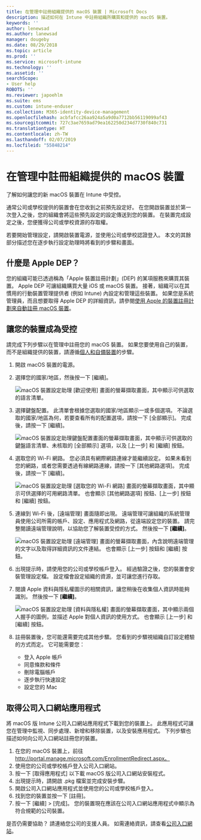 ```yaml
---
title: 在管理中註冊組織提供的 macOS 裝置 | Microsoft Docs
description: 描述如何在 Intune 中註冊組織所購買和提供的 macOS 裝置。
keywords: ''
author: lenewsad
ms.author: lanewsad
manager: dougeby
ms.date: 08/29/2018
ms.topic: article
ms.prod: ''
ms.service: microsoft-intune
ms.technology: ''
ms.assetid: ''
searchScope:
- User help
ROBOTS: ''
ms.reviewer: japoehlm
ms.suite: ems
ms.custom: intune-enduser
ms.collection: M365-identity-device-management
ms.openlocfilehash: acbfafcc26aa924a5a9d0a7712bb56119099af43
ms.sourcegitcommit: 727c3ae7659ad79ea162250d234d7730f840c731
ms.translationtype: HT
ms.contentlocale: zh-TW
ms.lasthandoff: 02/07/2019
ms.locfileid: "55848214"
---
```

# <a name="enroll-your-organization-provided-macos-device-in-management"></a>在管理中註冊組織提供的 macOS 裝置

了解如何讓您的新 macOS 裝置在 Intune 中受控。  

通常公司或學校提供的裝置會在您收到之前預先設定好。 在您開啟裝置並於第一次登入之後，您的組織會將這些預先設定的設定傳送到您的裝置。 在裝置完成設定之後，您便獲得公司或學校資源的存取權。 

若要開始管理設定，請開啟裝置電源，並使用公司或學校認證登入。 本文的其餘部分描述您在逐步執行設定助理時將看到的步驟和畫面。   

## <a name="what-is-apple-dep"></a>什麼是 Apple DEP？
您的組織可能已透過稱為「Apple 裝置註冊計劃」(DEP) 的某項服務來購買其裝置。 Apple DEP 可讓組織購買大量 iOS 或 macOS 裝置。 接著，組織可以在其慣用的行動裝置管理提供者 (例如 Intune) 內設定和管理這些裝置。 如果您是系統管理員，而且想要取得 Apple DEP 的詳細資訊，請參閱[使用 Apple 的裝置註冊計劃來自動註冊 macOS 裝置](https://docs.microsoft.com/intune/device-enrollment-program-enroll-macos)。  

## <a name="get-your-device-managed"></a>讓您的裝置成為受控 
請完成下列步驟以在管理中註冊您的 macOS 裝置。 如果您要使用自己的裝置，而不是組織提供的裝置，請遵循[個人和自備裝置](enroll-your-device-in-intune-macos-cp.md)的步驟。  

1. 開啟 macOS 裝置的電源。 
2. 選擇您的國家/地區，然後按一下 [繼續]。  

   ![macOS 裝置設定助理 [歡迎使用] 畫面的螢幕擷取畫面，其中顯示可供選取的語言清單。](./media/macos-dep-welcome-1808.png)   
3. 選擇鍵盤配置。 此清單會根據您選取的國家/地區顯示一或多個選項。 不論選取的國家/地區為何，若要查看所有的配置選項，請按一下 [全部顯示]。 完成後，請按一下 [繼續]。  

   ![macOS 裝置設定助理鍵盤配置畫面的螢幕擷取畫面，其中顯示可供選取的鍵盤語言清單、未核取的 [全部顯示] 選項，以及 [上一步] 和 [繼續] 按鈕。](./media/macos-dep-keyboard-1808.png)  
4. 選取您的 Wi-Fi 網路。 您必須具有網際網路連線才能繼續設定。 如果未看到您的網路，或者您需要透過有線網路連線，請按一下 [其他網路選項]。 完成後，請按一下 [繼續]。  

   ![macOS 裝置設定助理 [選取您的 Wi-Fi 網路] 畫面的螢幕擷取畫面，其中顯示可供選擇的可用網路清單。 也會顯示 [其他網路選項] 按鈕、[上一步] 按鈕和 [繼續] 按鈕。](./media/macos-dep-wifi-1808.png)  
5. 連線到 Wi-Fi 後，[遠端管理] 畫面隨即出現。 遠端管理可讓組織的系統管理員使用公司所需的帳戶、設定、應用程式及網路，從遠端設定您的裝置。 請完整閱讀遠端管理說明，以協助您了解裝置受控的方式。 然後按一下 **[繼續]**。  

   ![macOS 裝置設定助理 [遠端管理] 畫面的螢幕擷取畫面，內含說明遠端管理的文字以及取得詳細資訊的文件連結。 也會顯示 [上一步] 按鈕和 [繼續] 按鈕。](./media/macos-dep-remote-management-1-1808.png)  
6. 出現提示時，請使用您的公司或學校帳戶登入。 經過驗證之後，您的裝置會安裝管理設定檔。 設定檔會設定組織的資源，並可讓您進行存取。  
7. 閱讀 Apple 資料與隱私權圖示的相關資訊，讓您稍後在收集個人資訊時能夠識別。 然後按一下 **[繼續]**。  

   ![macOS 裝置設定助理 [資料與隱私權] 畫面的螢幕擷取畫面，其中顯示兩個人握手的圖例，並描述 Apple 對個人資訊的使用方式。 也會顯示 [上一步] 和 [繼續] 按鈕。](./media/macos-dep-apple-data-privacy-1808.png)  
8. 註冊裝置後，您可能還需要完成其他步驟。 您看到的步驟視組織自訂設定體驗的方式而定。 它可能需要您：
    * 登入 Apple 帳戶
    * 同意條款和條件
    * 刪除電腦帳戶
    * 逐步執行快速設定
    * 設定您的 Mac  
## <a name="get-the-company-portal-app"></a>取得公司入口網站應用程式      
將 macOS 版 Intune 公司入口網站應用程式下載到您的裝置上。 此應用程式可讓您在管理中監視、同步處理、新增和移除裝置，以及安裝應用程式。 下列步驟也描述如何向公司入口網站註冊您的裝置。  
1. 在您的 macOS 裝置上，前往 http://portal.manage.microsoft.com/EnrollmentRedirect.aspx。
2. 使用您的公司或學校帳戶登入公司入口網站。 
3. 按一下 [取得應用程式] 以下載 macOS 版公司入口網站安裝程式。
4. 出現提示時，請開啟 .pkg 檔案並完成安裝步驟。
4. 開啟公司入口網站應用程式並使用您的公司或學校帳戶登入。
5. 找到您的裝置並按一下 [註冊]。
6. 按一下 [繼續] > [完成]。 您的裝置現在應該在公司入口網站應用程式中顯示為符合規範的公司裝置。

是否仍需要協助？ 請連絡您公司的支援人員。 如需連絡資訊，請查看[公司入口網站](https://go.microsoft.com/fwlink/?linkid=2010980)。
